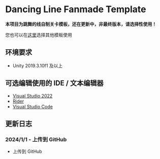 # Dancing Line Fanmade Template

__本项目为跳舞的线自制关卡模板，还在更新中，非最终版本，请选择性使用！__

您也可以在[这里](https://chinadlrs.com/developer/)选择其他模板使用

## 环境要求

- Unity 2019.3.10f1 及以上

## 可选编辑使用的 IDE / 文本编辑器

- [Visual Studio 2022](https://visualstudio.microsoft.com/)
- [Rider](https://www.jetbrains.com/rider/)
- [Visual Studio Code](https://code.visualstudio.com/)

## 更新日志

### 2024/1/1 - 上传到 GitHub
- 上传到 GitHub
